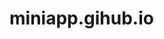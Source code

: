 # miniapp.gihub.io

<!DOCTYPE html>
<html lang="en">
<head>
    <meta charset="utf-8">
    <meta name="viewport" content="width=device-width, initial-scale=1.0, minimum-scale=1.0, maximum-scale=1.0, user-scalable=no" />
    <meta name="format-detection" content="telephone=no" />
    <meta http-equiv="X-UA-Compatible" content="IE=edge" />
    <meta name="MobileOptimized" content="176" />
    <meta name="HandheldFriendly" content="True" />
    <meta name="robots" content="noindex,nofollow" />
    <script src="https://telegram.org/js/telegram-web-app.js?2"></script>
    <script>
        function setThemeClass() {
            document.documentElement.className = Telegram.WebApp.colorScheme;
        }

        Telegram.WebApp.onEvent('themeChanged', setThemeClass);
        setThemeClass();

    </script>
    <title></title>
    <style>
        body {
            --bg-color: var(--tg-theme-bg-color, #fff);
            font-family: sans-serif;
            background-color: var(--bg-color);
            color: var(--tg-theme-text-color, #222);
            font-size: 14px;
            margin: 0;
            padding: 0;
            color-scheme: var(--tg-color-scheme);
        }

        body.gray {
            background-color: var(--tg-theme-secondary-bg-color, #efefef);
        }

        a {
            color: var(--tg-theme-link-color, #2678b6);
        }

        .btn {
            font-size: 14px;
            padding: 10px 17px;
        }

        .btn-primary {
            background-color: var(--tg-theme-button-color, #50a8eb);
            color: var(--tg-theme-button-text-color, #fff);
            border: none;
        }

        button {
            display: block;
            width: 100%;
            font-size: 14px;
            margin: 15px 0;
            padding: 12px 20px;
            border: none;
            border-radius: 4px;
            background-color: var(--tg-theme-button-color, #50a8eb);
            color: var(--tg-theme-button-text-color, #ffffff);
            cursor: pointer;
        }

        .main-container {
            padding: 15px;
        }

        .list-header {
            text-transform: uppercase;
            font-size: .92em;
            color: var(--tg-theme-hint-color, #ccc);
            margin: 0 0 10px;
        }

        a.list-group-item,
        button.list-group-item {
            color: var(--tg-theme-text-color, #222);
        }

        .main-container p {
            margin: 0 0 10px;
        }

        .main-container pre,
        .main-container > .btn {
            margin: 0 0 7px;
        }

        .main-container pre + .hint,
        .main-container > .btn + .hint {
            text-align: center;
            margin: 0 0 15px;
        }

        button[disabled] {
            opacity: 0.6;
            cursor: auto;
            pointer-events: none;
        }

        button.close_btn {
            /*position: fixed;*/
            position: absolute;
            left: 0;
            right: 0;
            bottom: 0;
            border-radius: 0;
            margin: 0;
            padding: 16px 20px;
            text-transform: uppercase;
        }

        input[type="text"],
        .input[contenteditable] {
            display: block;
            box-sizing: border-box;
            font-size: 14px;
            width: 100%;
            padding: 12px 20px;
            margin: 15px 0;
            border: 1px solid var(--tg-theme-link-color, #000);
            background-color: var(--tg-theme-bg-color, #ffffff);
            border-radius: 4px;
            color: var(--tg-theme-text-color, #222222);
            text-align: start;
        }

        input[type="text"]::-webkit-input-placeholder {
            color: var(--tg-theme-hint-color, #ccc);
        }

        input[type="text"]::-moz-placeholder {
            color: var(--tg-theme-hint-color, #ccc);
        }

        input[type="text"]:-ms-input-placeholder {
            color: var(--tg-theme-hint-color, #ccc);
        }

        .input[data-placeholder] {
            position: relative;
        }

        .input[data-placeholder]:empty:before {
            position: absolute;
            left: 0;
            right: 0;
            content: attr(data-placeholder);
            color: var(--tg-theme-hint-color, #ccc);
            padding: 0 20px;
            font-weight: normal;
            white-space: nowrap;
            text-overflow: ellipsis;
            overflow: hidden;
            pointer-events: none;
            z-index: -1;
        }

        section {
            padding: 15px;
            text-align: center;
            background-color: var(--bg-color, #ffffff);
        }

        section#top_sect {
            background-color: var(--tg-theme-bg-color, #ffffff);
        }

        section#top_sect.second {
            background-color: var(--tg-theme-secondary-bg-color, #efefef);
        }

        section .sect_row {
            margin: 10px 0;
        }

        section + section {
            padding: 0 15px 65px;
        }

        p {
            margin: 40px 0 15px;
        }

        ul {
            text-align: left;
        }

        li {
            color: var(--tg-theme-hint-color, #a8a8a8);
        }

        textarea {
            width: 100%;
            box-sizing: border-box;
            padding: 7px;
        }

        pre {
            background: rgba(0, 0, 0, .07);
            color: var(--tg-theme-text-color, #222);
            font-size: 12px;
            border: none;
            border-radius: 4px;
            padding: 8px;
            margin: 7px 0;
            word-break: break-word;
            white-space: pre-wrap;
            text-align: left;
        }

        .dark pre {
            background: rgba(255, 255, 255, .15);
        }

        .chat_img {
            width: 30px;
            border-radius: 15px;
            margin-right: 10px;
        }

        .columns {
            display: flex;
        }

        .columns > * {
            flex-grow: 1;
        }

        .hint {
            font-size: .8em;
            color: var(--tg-theme-hint-color, #a8a8a8);
        }

        .ok {
            color: green;
        }

        .err {
            color: red;
        }

        .status_need {
            display: none;
        }

        #fixed_wrap {
            position: fixed;
            left: 0;
            right: 0;
            top: 0;
            transform: translateY(100vh);
        }

        .viewport-container {
            position: fixed;
            left: 0;
            right: 0;
            top: 0;
            height: var(--tg-viewport-stable-height, 100vh);
            transition: height .2s ease;
        }

        .viewport-container .main-container {
            position: absolute;
            left: 0;
            right: 0;
            top: 0;
            bottom: 0;
            display: flex;
            justify-content: center;
            align-items: center;
        }

        .viewport-container .main-container button {
            width: auto;
        }

        .viewport-border,
        .viewport-stable_border {
            position: fixed;
            left: 0;
            right: 0;
            top: 0;
            height: var(--tg-viewport-height, 100vh);
            pointer-events: none;
        }

        .viewport-stable_border {
            height: var(--tg-viewport-stable-height, 100vh);
        }

        .viewport-border:before,
        .viewport-stable_border:before {
            content: attr(text);
            display: inline-block;
            position: absolute;
            background: gray;
            right: 0;
            top: 0;
            font-size: 7px;
            padding: 2px 4px;
            vertical-align: top;
        }

        .viewport-stable_border:before {
            background: green;
            left: 0;
            right: auto;
        }

        .viewport-border:after,
        .viewport-stable_border:after {
            content: '';
            display: block;
            position: absolute;
            left: 0;
            right: 0;
            top: 0;
            bottom: 0;
            border: 2px dashed gray;
        }

        .viewport-stable_border:after {
            border-color: green;
        }

        small {
            font-size: 12px;
        }
        .small {
            font-size: 12px;
        }

        .table {
            width: 100%;
            border-collapse: collapse;
        }
        .table td {
            padding: 2px;
        }
        .table-bordered {
            border: 1px solid var(--tg-theme-hint-color, #ccc);
        }
        .table-bordered th, .table-bordered td {
            border: 1px solid var(--tg-theme-hint-color, #ccc);
            padding: 4px;
        }
        .table.small button {
            padding: 3px 6px;
            font-size: 12px;
            margin: 4px 0;
        }
        .table.small input {
            padding: 3px 6px;
            font-size: 12px;
            margin: 4px 0;
        }
    </style>
</head>

<body class="" style="visibility: hidden;">

<section id="top_sect" class="second">
    <button id="main_btn" onclick="DemoApp.sendMessage('');">Send «Hello, World!»</button>
    <button id="with_webview_btn" onclick="DemoApp.sendMessage('', true);">Send «Hello, World!» with inline webview button</button>
    <button id="share_btn" onclick="DemoApp.sendMessage('', false, true);">Share «Hello, World!»</button>
    <button id="share_ww_btn" onclick="DemoApp.sendMessage('', true, true);">Share «Hello, World!» with inline button</button>
    <button id="data_btn" onclick="DemoApp.sendTime(true);">Send current time to bot (x10)</button>
    <button onclick="DemoApp.expand();">Expand Webview</button>
    <button onclick="DemoApp.toggleBackButton(this);">Show Back Button</button>
    <button onclick="DemoApp.toggleSettingsButton(this);">Show Settings Button</button>
    <button onclick="DemoApp.toggleMainButton(this);">Hide Main Button</button>
    <button onclick="DemoApp.toggleSecondaryButton(this);">Hide Secondary Button</button>
    <button onclick="DemoApp.toggleButtonsProgress(this);">Show Progress</button>
    <button onclick="DemoApp.toggleSwipeBehavior(this);">Disable Vertical Swypes</button>
    <button id="fullscreen_btn" onclick="DemoApp.toggleFullscreen(this);">Request Fullscreen</button>
    <button id="orient_btn" onclick="DemoApp.toggleOrientationLock(this);">Lock Orientation</button>
    <input type="text" placeholder="Input text in regular input..." id="regular_field" />
    <div
        class="input"
        contenteditable="true"
        data-placeholder="Input text in contenteditable field..."
        id="text_field"
    ></div>
    <div id="peer_wrap" style="display:none">
        <img id="peer_photo" class="chat_img" src="">
        <span id="peer_name"></span>
    </div>
    <div class="sect_row">Header: <input type="color" id="header_color_input" />
        <select id="header_color_sel">
            <option value="bg_color" selected>bg_color</option>
            <option value="secondary_bg_color">secondary_bg_color</option>
            <option value="custom" id="header_color_val">custom...</option>
        </select>
    </div>
    <div class="sect_row">Background: <input type="color" id="bg_color_input" />
        <select id="bg_color_sel">
            <option value="bg_color" selected>bg_color</option>
            <option value="secondary_bg_color">secondary_bg_color</option>
            <option value="custom" id="bg_color_val">custom...</option>
        </select>
    </div>
    <div class="sect_row">Bottom Bar: <input type="color" id="bbar_color_input" />
        <select id="bbar_color_sel">
            <option value="bg_color">bg_color</option>
            <option value="secondary_bg_color">secondary_bg_color</option>
            <option value="bottom_bar_bg_color" selected>bottom_bar_bg_color</option>
            <option value="custom" id="bbar_color_val">custom...</option>
        </select>
    </div>
</section>

<section>
    <div id="btn_status" class="hint" style="display: none;"></div>

    <p>Test links:</p>
    <ul>
        <li><a id="regular_link" href="?nextpage=1">Regular link #1</a> (opens inside webview)</li>
        <li><a href="https://telegram.org/" target="_blank">target="_blank" link</a> (opens outside webview)</li>
        <li><a href="javascript:window.open('https://telegram.org/');">window.open() link</a> (opens outside webview)</li>
        <li><a href="https://t.me/like">LikeBot t.me link</a> (opens inside Telegram app)</li>
        <li><a href="javascript:Telegram.WebApp.openTelegramLink('https://t.me/vote');">web_app_open_tg_link()</a> (opens inside Telegram app)</li>
        <li><a href="javascript:Telegram.WebApp.openLink('https://google.com/');">web_app_open_link()</a> (opens outside webview)</li>
        <li><a href="tg://resolve?domain=vote">VoteBot tg:// link</a> (does not open)</li>
        <li><a href="javascript:Telegram.WebApp.openLink('https://telegra.ph/api',{try_instant_view:true});">web_app_open_link({try_instant_view:true})</a> (opens IV inside Telegram app)</li>
        <li><a href="javascript:Telegram.WebApp.openTelegramLink('https://t.me/DurgerKingBot/menu');">web_app_open_tg_link(webapp_direct_link)</a> (opens with confirm for the first time, then without)</li>
    </ul>
    <ul>
        <li><a href="javascript:Telegram.WebApp.openLink('https://telegram.org',{try_browser:'chrome'});">telegram.org</a> (opens in Chrome)</li>
        <li><a href="javascript:Telegram.WebApp.openLink('https://telegram.org',{try_browser:'firefox'});">telegram.org</a> (opens in Firefox)</li>
        <li><a href="javascript:Telegram.WebApp.openLink('https://telegram.org',{try_browser:'safari'});">telegram.org</a> (opens in Safari)</li>
        <li><a href="javascript:Telegram.WebApp.openLink('https://telegram.org',{try_browser:'opera'});">telegram.org</a> (opens in Opera)</li>
        <li><a href="javascript:Telegram.WebApp.close({return_back:true});">Return back</a> (Android only)</li>
    </ul>
    <ul>
        <li><a href="javascript:Telegram.WebApp.shareToStory('https://telegra.ph/file/5583ac37c90979f052b7b.png');">Share picture to story</a></li>
        <li><a href="javascript:Telegram.WebApp.shareToStory('https://telegra.ph/file/5583ac37c90979f052b7b.png',{text:'Test caption'});">Share picture to story</a> (with caption)</li>
        <li><a href="javascript:Telegram.WebApp.shareToStory('https://telegra.ph/file/5583ac37c90979f052b7b.png',{widget_link:{url:'https://telegra.ph/Almost-done-07-23'}});">Share picture to story</a> (with link widget)</li>
        <li><a href="javascript:Telegram.WebApp.shareToStory('https://telegra.ph/file/61f1dac694c3131a7b4ac.mp4',{text:'Test caption',widget_link:{url:'https://telegra.ph/Almost-done-07-23',name:'Link'}});">Share video to story</a> (with caption and link widget)</li>
    </ul>
    <ul>
        <li><a href="javascript:DemoApp.downloadFile(this, 'https://telegra.ph/file/5583ac37c90979f052b7b.png', 'Photo.png');">Download picture</a> <span></span></li>
        <li><a href="javascript:DemoApp.downloadFile(this, 'https://telegra.ph/file/61f1dac694c3131a7b4ac.mp4', 'Video.mp4');">Download video</a> <span></span></li>
        <li><a href="javascript:DemoApp.downloadFile(this, 'https://pdfobject.com/pdf/sample.pdf', 'Sample.pdf');">Download PDF</a> <span></span></li>
    </ul>
    <ul>
        <li><a href="javascript:Telegram.WebApp.openTelegramLink('https://t.me/addstickers/fltmp');">Stickerpack</a></li>
        <li><a href="javascript:Telegram.WebApp.openTelegramLink('https://t.me/addstickers/fltmp', {force_request:true});">Stickerpack</a> (nocache)</li>
    </ul>
    <ul>
        <li><a href="javascript:;" onclick="return DemoApp.checkHomeScreenStatus(this);">Check Home Screen Status</a> <span></span></li>
        <li><a id="add_to_home_btn" href="javascript:;" onclick="return DemoApp.addToHomeScreen(this);">Add to Home Screen</a></li>
    </ul>
    <ul>
        <li><a href="javascript:DemoApp.setEmojiStatus(this, '5213305508034783384');">Set emoji status</a> <span></span></li>
        <li><a href="javascript:DemoApp.setEmojiStatus(this, '5213305508034783384', 300);">Set emoji status</a> for 5 min <span></span></li>
        <li><a href="javascript:DemoApp.setEmojiStatus(this, '123');">Set emoji status</a> (invalid id) <span></span></li>
    </ul>

    <p>Test permissions:</p>
    <div class="columns">
        <ul>
            <li><a href="javascript:;" onclick="return DemoApp.requestLocation(this);">Request Location</a> <span></span></li>
            <li><a href="javascript:;" onclick="return DemoApp.requestVideo(this);">Request Video</a> <span></span></li>
            <li><a href="javascript:;" onclick="return DemoApp.requestAudio(this);">Request Audio</a> <span></span></li>
            <li><a href="javascript:;" onclick="return DemoApp.requestAudioVideo(this);">Request Audio+Video</a> <span></span></li>
            <li><a href="javascript:;" onclick="return DemoApp.testClipboard(this);" id="clipboard_test">Read from clipboard</a> <span></span></li>
        </ul>
        <ul>
            <li><a href="javascript:;" onclick="return DemoApp.requestWriteAccess(this);">Request write access</a> <span></span></li>
            <li><a href="javascript:;" onclick="return DemoApp.requestPhoneNumber(this);">Request phone number</a> <span></span><br><br></li>
            <li><a href="javascript:;" onclick="return DemoApp.requestServerTime(this);">Request server time</a> (invokes custom method) <span></span></li>
        </ul>
    </div>

    <p>Sensors:</p>
    <div class="columns">
        <ul>
            <li><a id="accelerometer_btn" href="javascript:;" onclick="return DemoApp.toggleAccelerometer(this);">Start Accelerometer</a> <span></span></li>
            <li><a id="device_orientation_btn" href="javascript:;" onclick="return DemoApp.toggleDeviceOrientation(this);">Start DeviceOrientation(need_absolute=false)</a> <span></span></li>
            <li id="device_orientation_abs_item"><a href="javascript:;" onclick="return DemoApp.toggleDeviceOrientation(this, true);">Start DeviceOrientation(need_absolute=true)</a> <span></span></li>
            <li><a id="gyroscope_btn" href="javascript:;" onclick="return DemoApp.toggleGyroscope(this);">Start Gyroscope</a> <span></span></li>
        </ul>
    </div>

    <p>Test alerts:</p>
    <div class="columns">
        <ul>
            <li><a href="javascript:;" onclick="alert('Hello!');">alert</a></li>
            <li><a href="javascript:;" onclick="confirm('Are you sure?');">confirm</a></li>
            <li><a href="javascript:;" onclick="prompt('How old are you?');">prompt</a></li>
        </ul>
        <ul>
            <li><a href="javascript:;" onclick="DemoApp.showAlert('Hello!');">showAlert</a></li>
            <li><a href="javascript:;" onclick="DemoApp.showConfirm('Are you sure?');">showConfirm</a></li>
            <li><a href="javascript:;" onclick="DemoApp.requestWriteAccess();">requestWriteAccess</a></li>
            <li><a href="javascript:;" onclick="DemoApp.requestContact();">requestContact</a></li>
            <li><a href="javascript:;" onclick="DemoApp.showPopup();">showPopup</a></li>
            <li><a href="javascript:;" onclick="DemoApp.showScanQrPopup();">showScanQrPopup</a></li>
            <li><a href="javascript:;" onclick="DemoApp.showScanQrPopup(true);">showScanQrPopup (links only)</a></li>
        </ul>
    </div>

    <p>Haptics:</p>
    <ul>
        <li>Impact: <a href="javascript:Telegram.WebApp.HapticFeedback.impactOccurred('heavy');">heavy</a>, &nbsp; <a href="javascript:Telegram.WebApp.HapticFeedback.impactOccurred('light');">light</a>, &nbsp; <a href="javascript:Telegram.WebApp.HapticFeedback.impactOccurred('medium');">medium</a>, &nbsp; <a href="javascript:Telegram.WebApp.HapticFeedback.impactOccurred('rigid');">rigid</a>, &nbsp; <a href="javascript:Telegram.WebApp.HapticFeedback.impactOccurred('soft');">soft</a><br><br></li>
        <li>Notification: <a href="javascript:Telegram.WebApp.HapticFeedback.notificationOccurred('error');">error</a>, &nbsp; <a href="javascript:Telegram.WebApp.HapticFeedback.notificationOccurred('success');">success</a>, &nbsp; <a href="javascript:Telegram.WebApp.HapticFeedback.notificationOccurred('warning');">warning</a><br><br></li>
        <li>Selection: <a href="javascript:Telegram.WebApp.HapticFeedback.selectionChanged();">changed</a><br><br></li>
    </ul>

    <p>Cloud storage:</p>
    <form onsubmit="DemoApp.saveCloudForm(this, event);">
        <table class="table table-bordered small">
            <thead>
            <tr>
                <th width="20%">Key</th>
                <th width="70%">Value</th>
                <th width="10%"></th>
            </tr>
            </thead>
            <tbody id="cloud_rows"></tbody>
            <tfoot>
            <tr>
                <td><input type="text" name="key" /></td>
                <td><input type="text" name="value" /></td>
                <td>
                    <button type="submit">Save</button>
                    <button type="reset">Clear</button>
                </td>
            </tr>
            </tfoot>
        </table>
    </form>

    <p>Biometrics:</p>
    <div class="columns">
        <ul>
            <li>isInited: <span class="txt" id="bm_inited">false</span></li>
            <li>available: <span class="txt" id="bm_available">false</span></li>
            <li>type: <span class="txt" id="bm_type"></span></li>
            <li>access_requested: <span class="txt" id="bm_access_requested">false</span> (<a href="javascript:;" onclick="return DemoApp.biometricRequestAccess(this);">Request access</a>) <span></span></li>
            <li>access_granted: <span class="txt" id="bm_access_granted">false</span> <span id="bm_settings" style="display:none;">(<a href="javascript:;" onclick="return DemoApp.biometricOpenSettings(this);">Open settings</a>)</span></li>
            <li>token_saved: <span class="txt" id="bm_token_saved">false</span> (<a href="javascript:;" onclick="return DemoApp.biometricSetToken(this);">Set token</a>, <a href="javascript:;" onclick="return DemoApp.biometricRemoveToken(this);">Remove token</a>) <span></span></li>
            <li>device_id: <span class="txt" id="bm_device_id"></span></li>
            <li><a href="javascript:;" onclick="return DemoApp.biometricRequestAuth(this);">Request auth</a> <span></span></li>
        </ul>
    </div>

    <p>Location:</p>
    <div class="columns">
        <ul>
            <li>isInited: <span class="txt" id="loc_inited">false</span></li>
            <li>available: <span class="txt" id="loc_available">false</span></li>
            <li>access_requested: <span class="txt" id="loc_access_requested">false</span> (<a href="javascript:;" onclick="return DemoApp.locationGet(this);">Request location</a>) <span></span></li>
            <li>access_granted: <span class="txt" id="loc_access_granted">false</span>
                <span id="loc_settings" style="display:none;">(<a href="javascript:;" onclick="return DemoApp.locationOpenSettings(this);">Open settings</a>)</span>
            </li>
        </ul>
    </div>

    <pre><code id="webview_data"></code></pre>
    <div class="hint">
        Data passed to webview.
        <span id="webview_data_status" class="status_need">Checking hash...</span>,
        <span id="webview_data_sign_status">checking signature...</span>
    </div>
    <pre><code id="theme_data"></code></pre>
    <div class="hint">
        Theme params
    </div>
    <div class="hint">
        Version: <span id="ver"></span>,
        platform: <span id="platform"></span>
    </div>
    <div class="hint">
        <span id="cur_activity"></span><span id="prev_activity"></span>
    </div>
</section>

<div class="safe-area-border"></div>
<div class="tg-safe-area-border">
    <div class="tg-content-safe-area-border"></div>
</div>
<div class="viewport-border"></div>
<div class="viewport-stable_border"></div>

<script type="application/javascript">

    /*
     * This is a demo code for Telegram WebApp for Bots
     * It contains basic examples of how to use the API
     * Note: all requests to backend are disabled in this demo, you should use your own backend
     */

    const DemoApp = {
        initData      : Telegram.WebApp.initData || '',
        initDataUnsafe: Telegram.WebApp.initDataUnsafe || {},
        MainButton: Telegram.WebApp.MainButton,
        SecondaryButton: Telegram.WebApp.SecondaryButton,
        BackButton: Telegram.WebApp.BackButton,
        SettingsButton: Telegram.WebApp.SettingsButton,

        init: function(options) {
            document.body.style.visibility = '';
            Telegram.WebApp.ready();

            Telegram.WebApp.MainButton.setParams({
                text: 'Close Webview',
                has_shine_effect: true,
                is_visible: true
            }).onClick(DemoApp.close);

            Telegram.WebApp.SecondaryButton.setParams({
                text: 'Do Something',
                is_visible: true
            }).onClick(DemoApp.moveSecondaryButton);

            Telegram.WebApp.BackButton.onClick(function() {
                DemoApp.showAlert('Back button pressed');
            });

            Telegram.WebApp.SettingsButton.onClick(function() {
                DemoApp.showAlert('Settings opened!');
            });
        },

        expand() {
            Telegram.WebApp.expand();
        },
        close() {
            Telegram.WebApp.close();
        },
        toggleMainButton(el) {
            const mainButton = Telegram.WebApp.MainButton
            if (mainButton.isVisible) {
                mainButton.hide()
                el.innerHTML = 'Show Main Button'
            } else {
                mainButton.show()
                el.innerHTML = 'Hide Main Button'
            }
        },
        toggleSecondaryButton(el) {
            if (DemoApp.SecondaryButton.isVisible) {
                DemoApp.SecondaryButton.hide()
                el.innerHTML = 'Show Secondary Button'
            } else {
                DemoApp.SecondaryButton.show();
                el.innerHTML = 'Hide Secondary Button'
            }
        },
        toggleButtonsProgress(el) {
            if (DemoApp.MainButton.isProgressVisible) {
                DemoApp.MainButton.hideProgress()
                DemoApp.SecondaryButton.hideProgress()
                el.innerHTML = 'Show Progress'
            } else {
                DemoApp.MainButton.showProgress()
                DemoApp.SecondaryButton.showProgress()
                el.innerHTML = 'Hide Progress'
            }
        },
        moveSecondaryButton(el) {
            const sButton = DemoApp.SecondaryButton
            if (sButton.position === 'left') {
                sButton.position = 'top'
            } else if (sButton.position === 'top') {
                sButton.position = 'right'
            } else if (sButton.position === 'right') {
                sButton.position = 'bottom'
            } else if (sButton.position === 'bottom') {
                sButton.position = 'left'
            }
        },
        toggleBackButton(el) {
            if (DemoApp.BackButton.isVisible) {
                DemoApp.BackButton.hide()
                el.innerHTML = 'Show Back Button'
            } else {
                DemoApp.BackButton.show()
                el.innerHTML = 'Hide Back Button'
            }
        },
        toggleSettingsButton(el) {
            if (DemoApp.SettingsButton.isVisible) {
                DemoApp.SettingsButton.hide()
                el.innerHTML = 'Show Settings Button'
            } else {
                DemoApp.SettingsButton.show()
                el.innerHTML = 'Hide Settings Button'
            }
        },
        toggleSwipeBehavior(el) {
            if (Telegram.WebApp.isVerticalSwipesEnabled) {
                Telegram.WebApp.disableVerticalSwipes()
                el.innerHTML = 'Enable Vertical Swypes'
            } else {
                Telegram.WebApp.enableVerticalSwipes()
                el.innerHTML = 'Disable Vertical Swypes'
            }
        },
        toggleOrientationLock(el) {
            if (Telegram.WebApp.isOrientationLocked) {
                Telegram.WebApp.unlockOrientation()
                el.innerHTML = 'Lock Orientation'
            } else {
                Telegram.WebApp.lockOrientation()
                el.innerHTML = 'Unlock Orientation'
            }
        },
        fullscreenInit() {
            Telegram.WebApp.onEvent('fullscreenChanged', function() {
                DemoApp.updateFullscreenButton()
            })
            Telegram.WebApp.onEvent('fullscreenFailed', function(params) {
                DemoApp.showAlert('fullscreenFailed: ' + params.error)
            })
            DemoApp.updateFullscreenButton()
        },
        toggleFullscreen(el) {
            if (Telegram.WebApp.isFullscreen) {
                Telegram.WebApp.exitFullscreen()
            } else {
                Telegram.WebApp.requestFullscreen()
            }
        },
        updateFullscreenButton() {
            const fullscreenBtn = document.getElementById('fullscreen_btn')
            if (Telegram.WebApp.isFullscreen) {
                fullscreenBtn.innerHTML = 'Exit Fullscreen'
            } else {
                fullscreenBtn.innerHTML = 'Request Fullscreen'
            }
        },

        // accelerometer
        accelerometerInit() {
            Telegram.WebApp.onEvent('accelerometerStarted', function() {
                const span = document.getElementById('accelerometer_btn').nextElementSibling;
                span.textContent = '';
                span.className = '';
                DemoApp.updateAccelerometerLink();
            })

            Telegram.WebApp.onEvent('accelerometerStopped', function() {
                const span = document.getElementById('accelerometer_btn').nextElementSibling;
                span.textContent = '';
                span.className = '';
                DemoApp.updateAccelerometerLink();
            })

            Telegram.WebApp.onEvent('accelerometerChanged', function() {
                const span = document.getElementById('accelerometer_btn').nextElementSibling;
                span.textContent = '(x: ' + this.Accelerometer.x + '; y: ' + this.Accelerometer.y + '; z: ' + this.Accelerometer.z + ')';
                span.className = 'ok';
            })

            Telegram.WebApp.onEvent('accelerometerFailed', function(params) {
                const span = document.getElementById('accelerometer_btn').nextElementSibling;
                span.textContent = '(ERR: ' + params.error + ')';
                span.className = 'err';
            })

            DemoApp.updateAccelerometerLink()
        },
        toggleAccelerometer: function(el) {
            if (Telegram.WebApp.Accelerometer.isStarted) {
                Telegram.WebApp.Accelerometer.stop();
            } else {
                Telegram.WebApp.Accelerometer.start({ refresh_rate: 100 });
            }
        },
        updateAccelerometerLink() {
            var accelerometerBtn = document.getElementById('accelerometer_btn');
            if (Telegram.WebApp.Accelerometer.isStarted) {
                accelerometerBtn.innerHTML = 'Stop Accelerometer';
            } else {
                accelerometerBtn.innerHTML = 'Start Accelerometer';
            }
        },

        // device orientation
        deviceOrientationInit() {
            Telegram.WebApp.onEvent('deviceOrientationStarted', function() {
                var span = document.getElementById('device_orientation_btn').nextElementSibling;
                span.textContent = '';
                span.className = '';
                DemoApp.updateDeviceOrientationLink();
            })

            Telegram.WebApp.onEvent('deviceOrientationStopped', function() {
                var span = document.getElementById('device_orientation_btn').nextElementSibling;
                span.textContent = '';
                span.className = '';
                DemoApp.updateDeviceOrientationLink();
            })

            Telegram.WebApp.onEvent('deviceOrientationChanged', function() {
                var span = document.getElementById('device_orientation_btn').nextElementSibling;
                span.textContent = '(alpha: ' + this.DeviceOrientation.alpha +
                    '; beta: ' + this.DeviceOrientation.beta +
                    '; gamma: ' + this.DeviceOrientation.gamma +
                    '; absolute: ' + (this.DeviceOrientation.absolute ? 'true' : 'false') + ')';
                span.className = 'ok';
            })

            Telegram.WebApp.onEvent('deviceOrientationFailed', function(params) {
                var span = document.getElementById('device_orientation_btn').nextElementSibling;
                span.textContent = '(ERR: ' + params.error + ')';
                span.className = 'err';
            })

            DemoApp.updateDeviceOrientationLink()
        },
        toggleDeviceOrientation(el, need_absolute) {
            if (Telegram.WebApp.DeviceOrientation.isStarted) {
                Telegram.WebApp.DeviceOrientation.stop();
            } else {
                Telegram.WebApp.DeviceOrientation.start({ refresh_rate: 100, need_absolute: need_absolute });
            }
        },
        updateDeviceOrientationLink() {
            var deviceOrientationBtn = document.getElementById('device_orientation_btn');
            var absItem = document.getElementById('device_orientation_abs_item');

            if (Telegram.WebApp.DeviceOrientation.isStarted) {
                deviceOrientationBtn.innerHTML = 'Stop DeviceOrientation';
                absItem.style.display = 'none';
            } else {
                deviceOrientationBtn.innerHTML = 'Start DeviceOrientation(need_absolute=false)';
                absItem.style.display = 'block';
            }
        },

        // gyroscope
        gyroscopeInit() {
            Telegram.WebApp.onEvent('gyroscopeStarted', function() {
                var span = document.getElementById('gyroscope_btn').nextElementSibling;
                span.textContent = '';
                span.className = '';
                DemoApp.updateGyroscopeLink();
            })

            Telegram.WebApp.onEvent('gyroscopeStopped', function() {
                var span = document.getElementById('gyroscope_btn').nextElementSibling;
                span.textContent = '';
                span.className = '';
                DemoApp.updateGyroscopeLink();
            })

            Telegram.WebApp.onEvent('gyroscopeChanged', function() {
                var span = document.getElementById('gyroscope_btn').nextElementSibling;
                span.textContent = '(x: ' + this.Gyroscope.x + '; y: ' + this.Gyroscope.y + '; z: ' + this.Gyroscope.z + ')';
                span.className = 'ok';
            })

            Telegram.WebApp.onEvent('gyroscopeFailed', function(params) {
                var span = document.getElementById('gyroscope_btn').nextElementSibling;
                span.textContent = '(ERR: ' + params.error + ')';
                span.className = 'err';
            })

            DemoApp.updateGyroscopeLink()
        },
        toggleGyroscope(el) {
            if (Telegram.WebApp.Gyroscope.isStarted) {
                Telegram.WebApp.Gyroscope.stop();
            } else {
                Telegram.WebApp.Gyroscope.start({ refresh_rate: 100 });
            }
        },
        updateGyroscopeLink() {
            var gyroscopeBtn = document.getElementById('gyroscope_btn');
            if (Telegram.WebApp.Gyroscope.isStarted) {
                gyroscopeBtn.innerHTML = 'Stop Gyroscope';
            } else {
                gyroscopeBtn.innerHTML = 'Start Gyroscope';
            }
        },

        // location
        locationInit(el) {
            const locationManager = Telegram.WebApp.LocationManager;

            if (!DemoApp.locationInited) {
                DemoApp.locationInited = true;
                Telegram.WebApp.onEvent('locationManagerUpdated', function() {
                    document.getElementById('loc_inited').textContent = locationManager.isInited ? 'true' : 'false';
                    document.getElementById('loc_available').textContent = locationManager.isLocationAvailable ? 'true' : 'false';
                    document.getElementById('loc_access_requested').textContent = locationManager.isAccessRequested ? 'true' : 'false';
                    document.getElementById('loc_access_granted').textContent = locationManager.isAccessGranted ? 'true' : 'false';
                    document.getElementById('loc_settings').style.display = (locationManager.isLocationAvailable && locationManager.isAccessRequested && !locationManager.isAccessGranted) ? 'block' : 'none';
                });
            }
            locationManager.init();
        },
        locationGet(el) {
            const locationManager = Telegram.WebApp.LocationManager;
            if (!locationManager.isInited) {
                return DemoApp.showAlert('Location not inited yet!');
            }

            locationManager.getLocation(function(location_data) {
                const span = el.nextElementSibling;
                if (location_data) {
                    span.textContent = '(' + JSON.stringify(location_data) + ')';
                    span.className = 'ok';
                } else {
                    span.textContent = '(Request declined)';
                    span.className = 'err';
                }
            })
        },
        locationOpenSettings(el) {
            const locationManager = Telegram.WebApp.LocationManager;
            if (!locationManager.isInited) {
                return DemoApp.showAlert('Location not inited yet!');
            }

            if (!locationManager.isLocationAvailable || !locationManager.isAccessRequested || locationManager.isAccessGranted) {
                return false;
            }

            locationManager.openSettings();
        },

        // version to string Example: '6.9'
        doesntSupport(version) {
            // console.log("version: " + version);
            // console.log("realVersion: " + this.version());
            // console.log("doesntSupport: " + this.isVersionAtLeast(version));
            if (!this.isVersionAtLeast(version)) {
                Telegram.WebApp.showAlert('This feature is not supported in this version of Telegram', function () {
                    Telegram.WebApp.close();
                });
                throw new Error('This feature is not supported in this version of Telegram');
            }
        },

        // actions
        sendMessage(msg_id, with_webview) {
            if (!DemoApp.initDataUnsafe.query_id) {
                alert('WebViewQueryId not defined');
                return;
            }

            document.querySelectorAll('button').forEach((btn) => btn.disabled = true);

            const btn       = document.querySelector('#btn_status');
            btn.textContent = 'Sending...';

            DemoApp.apiRequest('sendMessage', {
                msg_id      : msg_id || '',
                with_webview: !DemoApp.initDataUnsafe.receiver && with_webview ? 1 : 0
            }, function (result) {
                document.querySelectorAll('button').forEach((btn) => btn.disabled = false);

                if (result.response) {
                    if (result.response.ok) {
                        btn.textContent   = 'Message sent successfully!';
                        btn.className     = 'ok';
                        btn.style.display = 'block';
                    } else {
                        btn.textContent   = result.response.description;
                        btn.className     = 'err';
                        btn.style.display = 'block';
                        alert(result.response.description);
                    }
                } else if (result.error) {
                    btn.textContent   = result.error;
                    btn.className     = 'err';
                    btn.style.display = 'block';
                    alert(result.error);
                } else {
                    btn.textContent   = 'Unknown error';
                    btn.className     = 'err';
                    btn.style.display = 'block';
                    alert('Unknown error');
                }
            });
        },
        changeMenuButton(close) {
            document.querySelectorAll('button').forEach((btn) => btn.disabled = true);
            const btnStatus       = document.querySelector('#btn_status');
            btnStatus.textContent = 'Changing button...';

            DemoApp.apiRequest('changeMenuButton', {}, function (result) {
                document.querySelectorAll('button').forEach((btn) => btn.disabled = false);

                if (result.response) {
                    if (result.response.ok) {
                        btnStatus.textContent   = 'Button changed!';
                        btnStatus.className     = 'ok';
                        btnStatus.style.display = 'block';
                        Telegram.WebApp.close();
                    } else {
                        btnStatus.textContent   = result.response.description;
                        btnStatus.className     = 'err';
                        btnStatus.style.display = 'block';
                        alert(result.response.description);
                    }
                } else if (result.error) {
                    btnStatus.textContent   = result.error;
                    btnStatus.className     = 'err';
                    btnStatus.style.display = 'block';
                    alert(result.error);
                } else {
                    btnStatus.textContent   = 'Unknown error';
                    btnStatus.className     = 'err';
                    btnStatus.style.display = 'block';
                    alert('Unknown error');
                }
            });
            if (close) {
                setTimeout(function () {
                    Telegram.WebApp.close();
                }, 50);
            }
        },
        checkInitData() {
            const webViewStatus = document.querySelector('#webview_data_status');
            if (DemoApp.initDataUnsafe.query_id &&
                DemoApp.initData &&
                webViewStatus.classList.contains('status_need')
            ) {
                webViewStatus.classList.remove('status_need');
                DemoApp.apiRequest('checkInitData', {}, function (result) {
                    if (result.ok) {
                        webViewStatus.textContent = 'Hash is correct (async)';
                        webViewStatus.className   = 'ok';
                    } else {
                        webViewStatus.textContent = result.error + ' (async)';
                        webViewStatus.className   = 'err';
                    }
                });
            }
        },
        sendText(spam) {
            const textField = document.querySelector('#text_field');
            const text      = textField.value;
            if (!text.length) {
                return textField.focus();
            }
            if (byteLength(text) > 4096) {
                return alert('Text is too long');
            }

            const repeat = spam ? 10 : 1;
            for (let i = 0; i < repeat; i++) {
                Telegram.WebApp.sendData(text);
            }
        },
        sendTime(spam) {
            const repeat = spam ? 10 : 1;
            for (let i = 0; i < repeat; i++) {
                Telegram.WebApp.sendData(new Date().toString());
            }
        },
        switchInlineQuery(query, chooseChat) {
            if (chooseChat) {
                const chatTypes = []
                const types = ['users', 'bots', 'groups', 'channels'];
                for (let i = 0; i < types.length; i++) {
                    const el = document.getElementById('select-' + types[i]);
                    if (el.checked) {
                        chatTypes.push(types[i]);
                    }
                }

                if (!chooseChatTypes.length) {
                    return DemoApp.showAlert('Select chat types!');
                }

                Telegram.WebApp.switchInlineQuery(query, chatTypes)
            }

            Telegram.WebApp.switchInlineQuery(query, false)
        },

        // Alerts
        showAlert(message) {
            Telegram.WebApp.showAlert(message);
        },
        showConfirm(message) {
            Telegram.WebApp.showConfirm(message);
        },
        requestContact() {
            Telegram.WebApp.requestContact(function (result) {
                if (result) {
                    DemoApp.showAlert('Contact granted');
                } else {
                    DemoApp.showAlert('Contact denied');
                }
            });
        },
        isVersionAtLeast(version) {
            return Telegram.WebApp.isVersionAtLeast(version);
        },
        showPopup() {
            Telegram.WebApp.showPopup({
                title  : 'Popup title',
                message: 'Popup message',
                buttons: [
                    {id: 'delete', type: 'destructive', text: 'Delete all'},
                    {id: 'faq', type: 'default', text: 'Open FAQ'},
                    {type: 'cancel'},
                ]
            }, function (buttonId) {
                if (buttonId === 'delete') {
                    DemoApp.showAlert("'Delete all' selected");
                } else if (buttonId === 'faq') {
                    Telegram.WebApp.openLink('https://telegram.org/faq');
                }
            });
        },
        showScanQrPopup: function (linksOnly) {
            Telegram.WebApp.showScanQrPopup({
                text: linksOnly ? 'with any link' : 'for test purposes'
            }, function (text) {
                if (linksOnly) {
                    const lowerText = text.toString().toLowerCase();
                    if (lowerText.substring(0, 7) === 'http://' ||
                        lowerText.substring(0, 8) === 'https://'
                    ) {
                        setTimeout(function () {
                            Telegram.WebApp.openLink(text);
                        }, 50);

                        return true;
                    }
                } else {
                    DemoApp.showAlert(text);

                    return true;
                }
            });
        },

        // Permissions
        requestLocation(el) {
            if (navigator.geolocation) {
                navigator.geolocation.getCurrentPosition(function (position) {
                    el.nextElementSibling.innerHTML = '(' + position.coords.latitude + ', ' + position.coords.longitude + ')';
                    el.nextElementSibling.className = 'ok';
                });
            } else {
                el.nextElementSibling.innerHTML = 'Geolocation is not supported in this browser.';
                el.nextElementSibling.className = 'err';
            }
            return false;
        },
        requestVideo(el) {
            if (navigator.mediaDevices) {
                navigator.mediaDevices.getUserMedia({audio: false, video: true}).then(function (stream) {
                    el.nextElementSibling.innerHTML = '(Access granted)';
                });
            } else {
                el.nextElementSibling.innerHTML = 'Media devices is not supported in this browser.';
                el.nextElementSibling.className = 'err';
            }
            return false;
        },
        requestAudio(el) {
            if (navigator.mediaDevices) {
                navigator.mediaDevices.getUserMedia({audio: true, video: false}).then(function (stream) {
                    el.nextElementSibling.innerHTML = '(Access granted)';
                    el.nextElementSibling.className = 'ok';
                });
            } else {
                el.nextElementSibling.innerHTML = 'Media devices is not supported in this browser.';
                el.nextElementSibling.className = 'err';
            }
            return false;
        },
        requestAudioVideo(el) {
            if (navigator.mediaDevices) {
                navigator.mediaDevices.getUserMedia({audio: true, video: true}).then(function (stream) {
                    el.nextElementSibling.innerHTML = '(Access granted)';
                    el.nextElementSibling.className = 'ok';
                });
            } else {
                el.nextElementSibling.innerHTML = 'Media devices is not supported in this browser.';
                el.nextElementSibling.className = 'err';
            }
            return false;
        },
        testClipboard(el) {
            Telegram.WebApp.readTextFromClipboard(function (clipText) {
                if (clipText === null) {
                    el.nextElementSibling.innerHTML = 'Clipboard text unavailable.';
                    el.nextElementSibling.className = 'err';
                } else {
                    el.nextElementSibling.innerHTML = '(Read from clipboard: Â«' + clipText + 'Â»)';
                    el.nextElementSibling.className = 'ok';
                }
            });
            return false;
        },
        requestWriteAccess(el) {
            Telegram.WebApp.requestWriteAccess(function(allowed) {
                if (allowed) {
                    el.nextElementSibling.innerHTML = '(Access granted)'
                    el.nextElementSibling.className = 'ok'
                } else {
                    el.nextElementSibling.innerHTML = '(User declined this request)'
                    el.nextElementSibling.className = 'err'
                }
            })
        },
        requestPhoneNumber(el) {
            Telegram.WebApp.requestContact(function(sent, event) {
                if (sent) {
                    el.nextElementSibling.innerHTML = '(Phone number sent to the bot' + (event && event.responseUnsafe && event.responseUnsafe.contact && event.responseUnsafe.contact.phone_number ? ': +' + event.responseUnsafe.contact.phone_number : '') + ')'
                    el.nextElementSibling.className = 'ok'
                } else {
                    el.nextElementSibling.innerHTML = '(User declined this request)'
                    el.nextElementSibling.className = 'err'
                }
            })
        },
        requestServerTime(el) {
            Telegram.WebApp.invokeCustomMethod('getCurrentTime', {}, function(err, time) {
                if (err) {
                    el.nextElementSibling.innerHTML = '(' + err + ')'
                    el.nextElementSibling.className = 'err'
                } else {
                    el.nextElementSibling.innerHTML = '(' + (new Date(time * 1000)).toString() + ')'
                    el.nextElementSibling.className = 'ok'
                }
            });
        },

        // cloud storage
        cloudStorageKeys: {},
        cloudStorageItems: {},
        editCloudRow(el, event) {
            event.preventDefault();
            const values = DemoApp.cloudStorageItems
            const key = el.closest('tr').getAttribute('data-key')
            el.form.reset();
            el.form.key.value = key;
            el.form.value.value = values[key];
        },
        deleteCloudRow(el, event) {
            event.preventDefault();
            const key = el.closest('tr').getAttribute('data-key')
            Telegram.WebApp.CloudStorage.removeItem(key, function(err, deleted) {
                if (err) {
                    DemoApp.showAlert('Error: ' + err);
                } else {
                    if (deleted) {
                        const index = DemoApp.cloudStorageKeys.indexOf(key);
                        if (index >= 0) {
                            DemoApp.cloudStorageKeys.splice(index, 1);
                        }
                        delete DemoApp.cloudStorageItems[key];
                    }
                    el.form.reset();
                    DemoApp.updateCloudRows();
                }
            });
        },
        saveCloudForm(form, event) {
            event.preventDefault();
            const key = form.key.value
            const value = form.value.value
            Telegram.WebApp.CloudStorage.setItem(key, value, function(err, saved) {
                if (err) {
                    DemoApp.showAlert('Error: ' + err);
                } else {
                    if (saved) {
                        if (typeof DemoApp.cloudStorageItems[key] === 'undefined') {
                            DemoApp.cloudStorageKeys.push(key);
                        }
                        DemoApp.cloudStorageItems[key] = value;
                    }
                    form.reset();
                    DemoApp.updateCloudRows();
                }
            });
        },
        updateCloudRows() {
            let html = '';
            const keys = DemoApp.cloudStorageKeys;
            const values = DemoApp.cloudStorageItems;
            for (let i = 0; i < keys.length; i++) {
                const key = keys[i];
                html += '<tr data-key="'+cleanHTML(key)+'"><td>'+cleanHTML(key)+'</td><td>'+cleanHTML(values[key])+'</td><td><button onclick="DemoApp.editCloudRow(this, event);">Edit</button><button onclick="DemoApp.deleteCloudRow(this, event);">Delete</button></td></tr>';
            }

            document.getElementById('cloud_rows').innerHTML = html
        },
        loadCloudKeys(el) {
            Telegram.WebApp.CloudStorage.getKeys(function(err, keys) {
                if (err) {
                    DemoApp.showAlert('Error: ' + err);
                } else {
                    if (keys.length > 0) {
                        Telegram.WebApp.CloudStorage.getItems(keys, function(err, values) {
                            if (err) {
                                DemoApp.showAlert('Error: ' + err);
                            } else {
                                DemoApp.cloudStorageKeys = keys;
                                DemoApp.cloudStorageItems = {};
                                for (let i = 0; i < keys.length; i++) {
                                    const key = keys[i];
                                    DemoApp.cloudStorageItems[key] = values[key];
                                }
                                DemoApp.updateCloudRows();
                            }
                        });
                    }
                }
            });
        },

        // biometrics
        biometricInit(el) {
            const biometricManager = Telegram.WebApp.BiometricManager;
            if (!DemoApp.biometricInited) {
                DemoApp.biometricInited = true;
                Telegram.WebApp.onEvent('biometricManagerUpdated', function() {
                    document.getElementById('bm_inited').textContent = biometricManager.isInited ? 'true' : 'false'
                    document.getElementById('bm_available').textContent = biometricManager.isBiometricAvailable ? 'true' : 'false'
                    document.getElementById('bm_type').textContent = biometricManager.biometricType || ''
                    document.getElementById('bm_access_requested').textContent = biometricManager.isAccessRequested ? 'true' : 'false'
                    document.getElementById('bm_access_granted').textContent = biometricManager.isAccessGranted ? 'true' : 'false'
                    document.getElementById('bm_token_saved').textContent = biometricManager.isBiometricTokenSaved ? 'true' : 'false'
                    document.getElementById('bm_device_id').textContent = biometricManager.deviceId || ''
                    document.getElementById('bm_settings').style.display = biometricManager.isBiometricAvailable && biometricManager.isAccessRequested && !biometricManager.isAccessGranted ? 'block' : 'none'
                });
            }

            biometricManager.init();
        },
        biometricRequestAccess(el) {
            const biometricManager = Telegram.WebApp.BiometricManager;
            if (!biometricManager.isInited) {
                return DemoApp.showAlert('Biometric not inited yet!');
            }

            biometricManager.requestAccess({reason: 'The bot uses biometrics for testing purposes.'}, function(access_granted) {
                if (access_granted) {
                    el.nextElementSibling.innerHTML = '(Access granted)';
                    el.nextElementSibling.className = 'ok';
                } else {
                    el.nextElementSibling.innerHTML = '(Request declined)';
                    el.nextElementSibling.className = 'err';
                }
            });
        },
        biometricRequestAuth(el) {
            const biometricManager = Telegram.WebApp.BiometricManager;
            if (!biometricManager.isInited) {
                return DemoApp.showAlert('Biometric not inited yet!');
            }

            el.nextElementSibling.innerHTML = '';
            el.nextElementSibling.classList.remove('ok', 'err')

            biometricManager.authenticate({reason: 'The bot requests biometrics for testing purposes.'}, function(success, token) {
                if (success) {
                    el.nextElementSibling.innerHTML = '(Success, token: ' + token + ')';
                    el.nextElementSibling.className = 'ok';
                } else {
                    el.nextElementSibling.innerHTML = '(Failed)';
                    el.nextElementSibling.className = 'err';
                }
            });
        },
        biometricOpenSettings(el) {
            const biometricManager = Telegram.WebApp.BiometricManager;
            if (!biometricManager.isInited) {
                return DemoApp.showAlert('Biometric not inited yet!');
            }

            if (!biometricManager.isBiometricAvailable ||
                !biometricManager.isAccessRequested ||
                biometricManager.isAccessGranted) {
                return false;
            }

            biometricManager.openSettings();
        },
        biometricSetToken(el) {
            const biometricManager = Telegram.WebApp.BiometricManager;
            if (!biometricManager.isInited) {
                return DemoApp.showAlert('Biometric not inited yet!');
            }

            const token = parseInt(Math.random().toString().substring(2)).toString(16);
            biometricManager.updateBiometricToken(token, function(updated) {
                if (updated) {
                    document.getElementById('bm_token_saved').textContent = biometricManager.isBiometricTokenSaved ? 'true' : 'false'
                    el.nextElementSibling.innerHTML = '(Updated: ' + token + ')'
                    el.nextElementSibling.className = 'ok'
                } else {
                    el.nextElementSibling.innerHTML = '(Failed)'
                    el.nextElementSibling.className = 'err'
                }
            });
        },
        biometricRemoveToken(el) {
            const biometricManager = Telegram.WebApp.BiometricManager;
            if (!biometricManager.isInited) {
                return DemoApp.showAlert('Biometric not inited yet!');
            }

            biometricManager.updateBiometricToken('', function(updated) {
                if (updated) {
                    document.getElementById('bm_token_saved').textContent = biometricManager.isBiometricTokenSaved ? 'true' : 'false'
                    el.nextElementSibling.innerHTML = '(Removed)'
                    el.nextElementSibling.className = 'ok'
                } else {
                    el.nextElementSibling.innerHTML = '(Failed)'
                    el.nextElementSibling.className = 'err'
                }
            });
        },

        // home screen
        homeScreenInit() {
            Telegram.WebApp.onEvent('homeScreenAdded', function(params) {
                const span = document.getElementById('add_to_home_btn').nextElementSibling;
                span.textContent = '(added!)';
                span.className = 'ok';
            })
        },
        addToHomeScreen(el) {
            Telegram.WebApp.addToHomeScreen()
        },
        checkHomeScreenStatus(el) {
            Telegram.WebApp.checkHomeScreenStatus(function(status) {
                const span = el.nextElementSibling;
                span.textContent = '(status: ' + status + ')';
                span.className = 'ok';
            })
        },

        // emoji status
        emojiStatusInit: function() {
            Telegram.WebApp.onEvent('emojiStatusFailed', function(params) {
                DemoApp.showAlert('emojiStatusFailed: ' + params.error);
            })
        },
        setEmojiStatus: function(el, custom_emoji_id, duration) {
            Telegram.WebApp.setEmojiStatus(custom_emoji_id, duration ? {duration: duration} : {}, function(result) {
                const span = el.nextElementSibling;
                if (result) {
                    span.textContent = '(status set!)';
                    span.className = 'ok';
                } else {
                    span.textContent = '(status NOT set)';
                    span.className = 'err';
                }
            });
        },
        requestEmojiStatusAccess: function(el) {
            Telegram.WebApp.requestEmojiStatusAccess(function(allowed) {
                const span = el.nextElementSibling;
                if (allowed) {
                    span.textContent = '(Access granted)';
                    span.className = 'ok';
                } else {
                    span.textContent = '(User declined this request)';
                    span.className = 'err';
                }
            })
        },

        // activity
        activityStartTime: new Date(),
        activityPrevDuration: false,
        activityTo: null,
        activityInit: function() {
            Telegram.WebApp.onEvent('activated', function(params) {
                DemoApp.activityStartTime = new Date();
                DemoApp.activityUpdate();
            });

            Telegram.WebApp.onEvent('deactivated', function(params) {
                DemoApp.activityPrevDuration = new Date() - DemoApp.activityStartTime;
                DemoApp.activityStartTime = false;
                clearTimeout(DemoApp.activityTo);
                DemoApp.activityUpdate();
            });

            DemoApp.activityUpdate();
        },
        activityUpdate: function() {
            const curActivityElement = document.getElementById('cur_activity');
            const prevActivityElement = document.getElementById('prev_activity');

            if (Telegram.WebApp.isActive) {
                const nowDuration = new Date() - DemoApp.activityStartTime;
                curActivityElement.innerHTML = 'Mini App is active for <b>' + Math.round(nowDuration / 1000) + '</b> sec';
                DemoApp.activityTo = setTimeout(DemoApp.activityUpdate, 100);
            } else {
                curActivityElement.innerHTML = 'Mini App is <b>inactive</b>';
            }

            if (DemoApp.activityPrevDuration !== false) {
                const prevDuration = DemoApp.activityPrevDuration;
                prevActivityElement.innerHTML = ', <br>previously was active for <b>' + Math.round(prevDuration / 1000) + '</b> sec';
            }
        },


        // Other
        apiRequest(method, data, onCallback) {
            // DISABLE BACKEND FOR FRONTEND DEMO
            // YOU CAN USE YOUR OWN REQUESTS TO YOUR OWN BACKEND
            // CHANGE THIS CODE TO YOUR OWN
            return onCallback && onCallback({error: 'This function (' + method + ') should send requests to your backend. Please, change this code to your own.'});

            const authData = DemoApp.initData || '';
            fetch('/demo/api', {
                method     : 'POST',
                body       : JSON.stringify(Object.assign(data, {
                    _auth : authData,
                    method: method,
                })),
                credentials: 'include',
                headers    : {
                    'Content-Type': 'application/json'
                }
            }).then(function (response) {
                return response.json();
            }).then(function (result) {
                onCallback && onCallback(result);
            }).catch(function (error) {
                onCallback && onCallback({error: 'Server error'});
            });
        },
        downloadFile: function(el, url, file_name) {
            Telegram.WebApp.downloadFile({url: url, file_name: file_name}, function(result) {
                const span = el.nextElementSibling;
                if (result) {
                    span.textContent = '(downloading...)';
                    span.className = 'ok';
                } else {
                    span.textContent = '(declined)';
                    span.className = 'err';
                }
            });
        },
    }

    const DemoAppMenu = {
        init() {
            DemoApp.init();
            document.body.classList.add('gray');
            Telegram.WebApp.setHeaderColor('secondary_bg_color');
        }
    };

    const DemoAppInitData = {
        init() {
            DemoApp.init();
            Telegram.WebApp.onEvent('themeChanged', function () {
                document.getElementById('theme_data').innerHTML = JSON.stringify(Telegram.WebApp.themeParams, null, 2);
            });
            document.getElementById('webview_data').innerHTML = JSON.stringify(DemoApp.initDataUnsafe, null, 2);
            document.getElementById('theme_data').innerHTML   = JSON.stringify(Telegram.WebApp.themeParams, null, 2);
            DemoApp.checkInitData();
        }
    };

    const DemoAppViewport = {
        init() {
            DemoApp.init();
            Telegram.WebApp.onEvent('viewportChanged', DemoAppViewport.setData);
            DemoAppViewport.setData();
        },
        setData() {
            document.querySelector('.viewport-border').setAttribute('text', window.innerWidth + ' x ' + round(Telegram.WebApp.viewportHeight, 2))
            document.querySelector('.viewport-stable_border').setAttribute('text', window.innerWidth + ' x ' + round(Telegram.WebApp.viewportStableHeight, 2) +
                ' | is_expanded: ' + (Telegram.WebApp.isExpanded ? 'true' : 'false'));
        }
    }

    function cleanHTML(value) {
        return value
            .replace(/&/g, '&amp;')
            .replace(/</g, '&lt;')
            .replace(/>/g, '&gt;')
            .replace(/"/g, '&quot;')
            .replace(/\n/g, '<br/>')
    }

    function byteLength(str) {
        if (window.Blob) {
            try {
                return new Blob([str]).size;
            } catch (e) {
            }
        }

        let s = str.length;
        for (let i = str.length - 1; i >= 0; i--) {
            const code = str.charCodeAt(i);
            if (code > 0x7f && code <= 0x7ff) {
                s++;
            } else if (code > 0x7ff && code <= 0xffff) {
                s += 2;
            }

            if (code >= 0xDC00 && code <= 0xDFFF) {
                i--;
            }
        }
        return s;
    }

    function round(val, d) {
        const k = Math.pow(10, d || 0);
        return Math.round(val * k) / k;
    }
</script>

<script type="application/javascript">
    /*
     * This part of code is used to initialize the demo app and set up the event handlers we need.
     */

    Telegram.WebApp.onEvent('themeChanged', function () {
        document.getElementById('theme_data').innerHTML = JSON.stringify(Telegram.WebApp.themeParams, null, 2);
    });

    if (DemoApp.initDataUnsafe.query_id) {
        document.getElementById('main_btn').style.display = 'block';
    }
    document.getElementById('with_webview_btn').style.display = !!DemoApp.initDataUnsafe.query_id && !DemoApp.initDataUnsafe.receiver ? 'block' : 'none';
    document.getElementById('webview_data').innerHTML         = JSON.stringify(DemoApp.initDataUnsafe, null, 2);

    document.getElementById('theme_data').innerHTML = JSON.stringify(Telegram.WebApp.themeParams, null, 2);
    document.getElementById('regular_link').setAttribute('href', document.getElementById('regular_link').getAttribute('href') + location.hash);
    document.getElementById('text_field').focus();
    document.getElementById('regular_field').addEventListener('input', function (e) {
        const val = this.value.toLowerCase();
        if (val.indexOf('progress') >= 0) {
            Telegram.WebApp.MainButton.showProgress();
        } else {
            Telegram.WebApp.MainButton.hideProgress();
        }
    });

    document.getElementById('ver').innerHTML      = Telegram.WebApp.version;
    document.getElementById('platform').innerHTML = Telegram.WebApp.platform;

    if (DemoApp.initDataUnsafe.receiver) {
        document.getElementById('peer_wrap').style.display = 'block';
        document.getElementById('peer_name').innerHTML     = DemoApp.initDataUnsafe.receiver.first_name + ' ' + DemoApp.initDataUnsafe.receiver.last_name;
        if (DemoApp.initDataUnsafe.receiver.photo_url) {
            document.getElementById('peer_photo').setAttribute('src', DemoApp.initDataUnsafe.receiver.photo_url);
        } else {
            document.getElementById('peer_photo').style.display = 'none';
        }
    } else if (DemoApp.initDataUnsafe.chat) {
        document.getElementById('peer_wrap').style.display = 'block';
        document.getElementById('peer_name').innerHTML     = DemoApp.initDataUnsafe.chat.title;
        if (DemoApp.initDataUnsafe.chat.photo_url) {
            document.getElementById('peer_photo').setAttribute('src', DemoApp.initDataUnsafe.chat.photo_url);
        } else {
            document.getElementById('peer_photo').style.display = 'none';
        }
    }

    DemoApp.checkInitData();
    DemoApp.init();

    function setViewportData() {
        document.querySelector('.viewport-border').setAttribute('text', window.innerWidth + ' x ' + round(Telegram.WebApp.viewportHeight, 2))
        document.querySelector('.viewport-stable_border').setAttribute('text', window.innerWidth + ' x ' + round(Telegram.WebApp.viewportStableHeight, 2) +
            ' | is_expanded: ' + (Telegram.WebApp.isExpanded ? 'true' : 'false'));
    }

    Telegram.WebApp.setHeaderColor('secondary_bg_color');
    Telegram.WebApp.onEvent('viewportChanged', setViewportData);
    setViewportData();

    // bg color picker
    const bgColorSel = document.getElementById('bg_color_sel')
    const bgColorInput = document.getElementById('bg_color_input')
    let prevBgColorValue = bgColorSel.value
    bgColorInput.value = Telegram.WebApp.backgroundColor
    document.body.style.setProperty('--bg-color', Telegram.WebApp.backgroundColor)

    bgColorInput.addEventListener('change', function(e) {
        const color = e.target.value;
        document.getElementById('bg_color_val').textContent = color;
        bgColorSel.value = 'custom';
        prevBgColorValue = bgColorSel.value;
        Telegram.WebApp.setBackgroundColor(color);
        document.body.style.setProperty('--bg-color', Telegram.WebApp.backgroundColor);
    })

    bgColorSel.addEventListener('change', function(e) {
        const color = e.target.value;
        if (color === 'custom') {
            bgColorSel.value = prevBgColorValue;
            const input = bgColorInput;
            input.focus();
            input.click();
        } else {
            document.getElementById('bg_color_val').textContent = 'custom...';
            Telegram.WebApp.setBackgroundColor(color);
            document.body.style.setProperty('--bg-color', Telegram.WebApp.backgroundColor);
            bgColorInput.value = Telegram.WebApp.backgroundColor;
            prevBgColorValue = bgColorSel.value;
        }
    })

    // header color picker
    const headerColorSel = document.getElementById('header_color_sel')
    const headerColorInput = document.getElementById('header_color_input')
    let prevHeaderColorValue = headerColorSel.value
    headerColorInput.value = Telegram.WebApp.headerColor
    document.body.style.setProperty('--header-color', Telegram.WebApp.headerColor)

    headerColorSel.value = 'secondary_bg_color'

    headerColorInput.addEventListener('change', function(e) {
        const color = e.target.value;
        document.getElementById('header_color_val').textContent = color;
        headerColorSel.value = 'custom';
        prevHeaderColorValue = headerColorSel.value;
        Telegram.WebApp.setHeaderColor(color);
        document.body.style.setProperty('--header-color', Telegram.WebApp.headerColor);
    })

    headerColorSel.addEventListener('change', function(e) {
        const color = e.target.value;
        if (color === 'custom') {
            headerColorSel.value = prevHeaderColorValue;
            const input = headerColorInput;
            input.focus();
            input.click();
        } else {
            document.getElementById('header_color_val').textContent = 'custom...';
            Telegram.WebApp.setHeaderColor(color);
            document.getElementById('top_sect').classList.toggle('second', color === 'secondary_bg_color');
            document.body.style.setProperty('--header-color', Telegram.WebApp.headerColor);
            headerColorInput.value = Telegram.WebApp.headerColor;
            prevHeaderColorValue = headerColorSel.value;
        }
    })

    // bottom bar color picker
    const bbarColorSel = document.getElementById('bbar_color_sel')
    const bbarColorInput = document.getElementById('bbar_color_input')
    let prevBbarColorValue = bbarColorSel.value;
    bbarColorInput.value = Telegram.WebApp.bottomBarColor;
    document.body.style.setProperty('--bottom-bar-color', Telegram.WebApp.bottomBarColor);

    bbarColorInput.addEventListener('change', function(e) {
        const color = e.target.value;
        document.getElementById('bbar_color_val').textContent = color;
        bbarColorSel.value = 'custom';
        prevBbarColorValue = bbarColorSel.value;
        Telegram.WebApp.setBottomBarColor(color);
        document.body.style.setProperty('--bottom-bar-color', Telegram.WebApp.bottomBarColor);
    })

    bbarColorSel.addEventListener('change', function(e) {
        const color = e.target.value;
        if (color === 'custom') {
            bbarColorSel.value = prevBbarColorValue;
            const input = bbarColorInput;
            input.focus();
            input.click();
        } else {
            document.getElementById('bbar_color_val').textContent = 'custom...';
            Telegram.WebApp.setBottomBarColor(color);
            document.body.style.setProperty('--bottom-bar-color', Telegram.WebApp.bottomBarColor);
            bbarColorInput.value = Telegram.WebApp.bottomBarColor;
            prevBbarColorValue = bbarColorSel.value;
        }
    })

    // theme
    Telegram.WebApp.onEvent('themeChanged', function () {
        bgColorInput.value = Telegram.WebApp.backgroundColor
        document.body.setAttribute('style', '--bg-color:' + Telegram.WebApp.backgroundColor)
    })

    const orientBtn = document.getElementById('orient_btn')
    if (Telegram.WebApp.isOrientationLocked) {
        orientBtn.innerHTML = 'Unlock Orientation'
    } else {
        orientBtn.innerHTML = 'Lock Orientation'
    }

    // permissions
    try {
        DemoApp.testClipboard(document.getElementById('clipboard_test'));
    } catch(e) {}
    try {
        DemoApp.loadCloudKeys();
    } catch(e) {}
    try {
        DemoApp.biometricInit();
    } catch(e) {}
    try {
        DemoApp.fullscreenInit();
    } catch(e) {}
    try {
        DemoApp.accelerometerInit();
    } catch(e) {}
    try {
        DemoApp.deviceOrientationInit();
    } catch(e) {}
    try {
        DemoApp.gyroscopeInit();
    } catch(e) {}
    try {
        DemoApp.locationInit();
    } catch(e) {}
    try {
        DemoApp.homeScreenInit();
    } catch(e) {}
    try {
        DemoApp.emojiStatusInit();
    } catch(e) {}
    try {
        DemoApp.activityInit();
    } catch(e) {}
</script>

</body>
</html>
